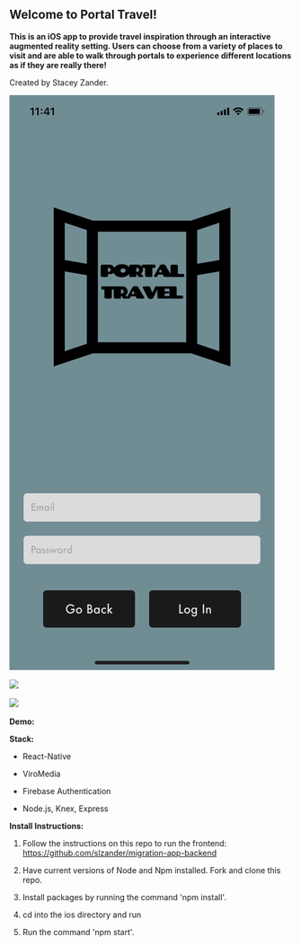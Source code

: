 ## Welcome to Portal Travel!
**This is an iOS app to provide travel inspiration through an interactive augmented reality setting. 
Users can choose from a variety of places to visit and are able to walk through portals to experience different locations as if they are really there!**

Created by Stacey Zander.

![](/js/images/mainScreen.PNG)
  
![](/js/images/portalGIF.gif)

![](/js/images/chooseImageGIF.gif)
  
  
**Demo:**


**Stack:**

  * React-Native

  * ViroMedia
  
  * Firebase Authentication
    
  * Node.js, Knex, Express

**Install Instructions:**

1. Follow the instructions on this repo to run the frontend: https://github.com/slzander/migration-app-backend 

1. Have current versions of Node and Npm installed. Fork and clone this repo.

2. Install packages by running the command 'npm install'.

3. cd into the ios directory and run 

4. Run the command 'npm start'.
